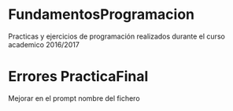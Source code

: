 # FundamentosProgramacion
Practicas y ejercicios de programación realizados durante el curso academico 2016/2017
# Errores PracticaFinal
Mejorar en el prompt nombre del fichero
